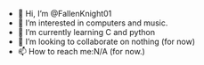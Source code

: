 - 👋 Hi, I’m @FallenKnight01
- 👀 I’m interested in computers and music. 
- 🌱 I’m currently learning C and python
- 💞️ I’m looking to collaborate on nothing (for now)
- 📫 How to reach me:N/A (for now.)

<!---
FallenKnight01/FallenKnight01 is a ✨ special ✨ repository because its `README.md` (this file) appears on your GitHub profile.
You can click the Preview link to take a look at your changes.
--->
